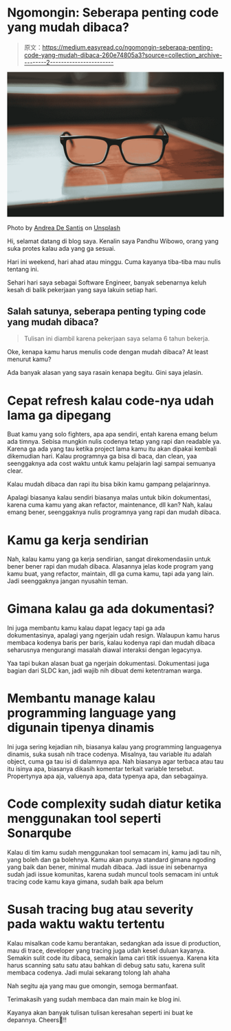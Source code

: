 # Ngomongin: Seberapa penting code yang mudah dibaca?

> 原文：<https://medium.easyread.co/ngomongin-seberapa-penting-code-yang-mudah-dibaca-260e74805a3?source=collection_archive---------2----------------------->

![](img/c637e0fac23c01cfdce1c409def14af4.png)

Photo by [Andrea De Santis](https://unsplash.com/@santesson89?utm_source=medium&utm_medium=referral) on [Unsplash](https://unsplash.com?utm_source=medium&utm_medium=referral)

Hi, selamat datang di blog saya. Kenalin saya Pandhu Wibowo, orang yang suka protes kalau ada yang ga sesuai.

Hari ini weekend, hari ahad atau minggu. Cuma kayanya tiba-tiba mau nulis tentang ini.

Sehari hari saya sebagai Software Engineer, banyak sebenarnya keluh kesah di balik pekerjaan yang saya lakuin setiap hari.

## Salah satunya, seberapa penting typing code yang mudah dibaca?

> Tulisan ini diambil karena pekerjaan saya selama 6 tahun bekerja.

Oke, kenapa kamu harus menulis code dengan mudah dibaca? At least menurut kamu?

Ada banyak alasan yang saya rasain kenapa begitu. Gini saya jelasin.

# Cepat refresh kalau code-nya udah lama ga dipegang

Buat kamu yang solo fighters, apa apa sendiri, entah karena emang belum ada timnya. Sebisa mungkin nulis codenya tetap yang rapi dan readable ya. Karena ga ada yang tau ketika project lama kamu itu akan dipakai kembali dikemudian hari. Kalau programnya ga bisa di baca, dan clean, yaa seenggaknya ada cost waktu untuk kamu pelajarin lagi sampai semuanya clear.

Kalau mudah dibaca dan rapi itu bisa bikin kamu gampang pelajarinnya.

Apalagi biasanya kalau sendiri biasanya malas untuk bikin dokumentasi, karena cuma kamu yang akan refactor, maintenance, dll kan? Nah, kalau emang bener, seenggaknya nulis programnya yang rapi dan mudah dibaca.

# Kamu ga kerja sendirian

Nah, kalau kamu yang ga kerja sendirian, sangat direkomendasiin untuk bener bener rapi dan mudah dibaca. Alasannya jelas kode program yang kamu buat, yang refactor, maintain, dll ga cuma kamu, tapi ada yang lain. Jadi seenggaknya jangan nyusahin teman.

# Gimana kalau ga ada dokumentasi?

Ini juga membantu kamu kalau dapat legacy tapi ga ada dokumentasinya, apalagi yang ngerjain udah resign. Walaupun kamu harus membaca kodenya baris per baris, kalau kodenya rapi dan mudah dibaca seharusnya mengurangi masalah diawal interaksi dengan legacynya.

Yaa tapi bukan alasan buat ga ngerjain dokumentasi. Dokumentasi juga bagian dari SLDC kan, jadi wajib nih dibuat demi ketentraman warga.

# Membantu manage kalau programming language yang digunain tipenya dinamis

Ini juga sering kejadian nih, biasanya kalau yang programming languagenya dinamis, suka susah nih trace codenya. Misalnya, tau variable itu adalah object, cuma ga tau isi di dalamnya apa. Nah biasanya agar terbaca atau tau itu isinya apa, biasanya dikasih komentar terkait variable tersebut. Propertynya apa aja, valuenya apa, data typenya apa, dan sebagainya.

# Code complexity sudah diatur ketika menggunakan tool seperti Sonarqube

Kalau di tim kamu sudah menggunakan tool semacam ini, kamu jadi tau nih, yang boleh dan ga bolehnya. Kamu akan punya standard gimana ngoding yang baik dan bener, minimal mudah dibaca. Jadi issue ini sebenarnya sudah jadi issue komunitas, karena sudah muncul tools semacam ini untuk tracing code kamu kaya gimana, sudah baik apa belum

# Susah tracing bug atau severity pada waktu waktu tertentu

Kalau misalkan code kamu berantakan, sedangkan ada issue di production, mau di trace, developer yang tracing juga udah kesel duluan kayanya. Semakin sulit code itu dibaca, semakin lama cari titik issuenya. Karena kita harus scanning satu satu atau bahkan di debug satu satu, karena sulit membaca codenya. Jadi mulai sekarang tolong lah ahaha

Nah segitu aja yang mau gue omongin, semoga bermanfaat.

Terimakasih yang sudah membaca dan main main ke blog ini.

Kayanya akan banyak tulisan tulisan keresahan seperti ini buat ke depannya. Cheers🍻!!